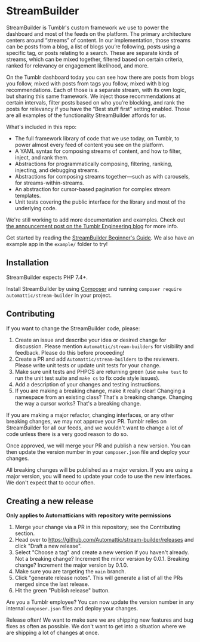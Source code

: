 # StreamBuilder

StreamBuilder is Tumblr's custom framework we use to power the dashboard and most of the feeds on the platform. The primary architecture centers around “streams” of content. In our implementation, those streams can be posts from a blog, a list of blogs you’re following, posts using a specific tag, or posts relating to a search. These are separate kinds of streams, which can be mixed together, filtered based on certain criteria, ranked for relevancy or engagement likelihood, and more.

On the Tumblr dashboard today you can see how there are posts from blogs you follow, mixed with posts from tags you follow, mixed with blog recommendations. Each of those is a separate stream, with its own logic, but sharing this same framework. We inject those recommendations at certain intervals, filter posts based on who you’re blocking, and rank the posts for relevancy if you have the “Best stuff first” setting enabled. Those are all examples of the functionality StreamBuilder affords for us.

What's included in this repo:

- The full framework library of code that we use today, on Tumblr, to power almost every feed of content you see on the platform.
- A YAML syntax for composing streams of content, and how to filter, inject, and rank them.
- Abstractions for programmatically composing, filtering, ranking, injecting, and debugging streams.
- Abstractions for composing streams together—such as with carousels, for streams-within-streams.
- An abstraction for cursor-based pagination for complex stream templates.
- Unit tests covering the public interface for the library and most of the underlying code.

We're still working to add more documentation and examples. Check out [the announcement post on the Tumblr Engineering blog](https://engineering.tumblr.com/post/722102563011493888/streambuilder-our-open-source-framework-for) for more info.

Get started by reading the [StreamBuilder Beginner's Guide](docs/StreamBuilder-Beginners-Guide.md). We also have an example app in the `example/` folder to try!

## Installation

StreamBuilder expects PHP 7.4+.

Install StreamBuilder by using [Composer](https://getcomposer.org/) and running `composer require automattic/stream-builder` in your project.

## Contributing

If you want to change the StreamBuilder code, please:

1. Create an issue and describe your idea or desired change for discussion. Please mention `Automattic/stream-builders` for visibility and feedback. Please do this before proceeding!
2. Create a PR and add `Automattic/stream-builders` to the reviewers. Please write unit tests or update unit tests for your change.
3. Make sure unit tests and PHPCS are returning green (use `make test` to run the unit test suite and `make cs` to fix code style issues).
4. Add a description of your changes and testing instructions.
5. If you are making a breaking change, make it really clear! Changing a namespace from an existing class? That's a breaking change. Changing the way a cursor works? That's a breaking change.

If you are making a major refactor, changing interfaces, or any other breaking changes, we may not approve your PR. Tumblr relies on StreamBuilder for all our feeds, and we wouldn't want to change a lot of code unless there is a very good reason to do so.

Once approved, we will merge your PR and publish a new version. You can then update the version number in your `composer.json` file and deploy your changes.

All breaking changes will be published as a major version. If you are using a major version, you will need to update your code to use the new interfaces. We don't expect that to occur often.

## Creating a new release

**Only applies to Automatticians with repository write permissions**

1. Merge your change via a PR in this repository; see the Contributing section.
2. Head over to https://github.com/Automattic/stream-builder/releases and click "Draft a new release".
3. Select "Choose a tag" and create a new version if you haven't already. Not a breaking change? Increment the minor version by 0.0.1. Breaking change? Increment the major version by 0.1.0.
4. Make sure you are targeting the `main` branch.
5. Click "generate release notes". This will generate a list of all the PRs merged since the last release.
6. Hit the green "Publish release" button.

Are you a Tumblr employee? You can now update the version number in any internal `composer.json` files and deploy your changes.

Release often! We want to make sure we are shipping new features and bug fixes as often as possible. We don't want to get into a situation where we are shipping a lot of changes at once.
